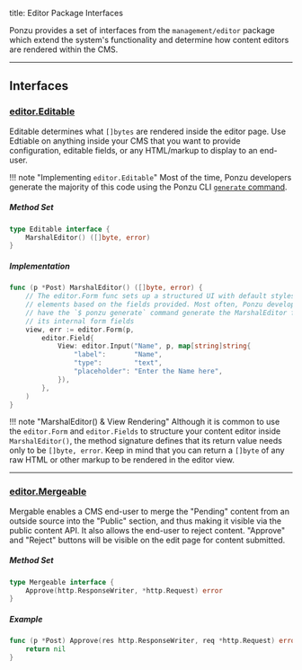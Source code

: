 title: Editor Package Interfaces

Ponzu provides a set of interfaces from the `management/editor` package which 
extend the system's functionality and determine how content editors are rendered 
within the CMS.

---

## Interfaces

### [editor.Editable](https://godoc.org/github.com/monstrum/ponzu-cms/management/editor#Editable)

Editable determines what `[]bytes` are rendered inside the editor page. Use 
Edtiable on anything inside your CMS that you want to provide configuration, editable 
fields, or any HTML/markup to display to an end-user.

!!! note "Implementing `editor.Editable`"
    Most of the time, Ponzu developers generate the majority of this code using 
    the Ponzu CLI [`generate` command](/CLI/Usage).

##### Method Set

```go
type Editable interface {
    MarshalEditor() ([]byte, error)
}
```

##### Implementation

```go
func (p *Post) MarshalEditor() ([]byte, error) {
    // The editor.Form func sets up a structured UI with default styles and form
    // elements based on the fields provided. Most often, Ponzu developers will
    // have the `$ ponzu generate` command generate the MarshalEditor func and 
    // its internal form fields
    view, err := editor.Form(p,
		editor.Field{
			View: editor.Input("Name", p, map[string]string{
				"label":       "Name",
				"type":        "text",
				"placeholder": "Enter the Name here",
			}),
		},
    )
}
```

!!! note "MarshalEditor() & View Rendering"
    Although it is common to use the `editor.Form` and `editor.Fields` to structure your content editor inside `MarshalEditor()`, the method signature defines that its return value needs only to be `[]byte, error`. Keep in mind that you can return a `[]byte` of any raw HTML or other markup to be rendered in the editor view.

---

### [editor.Mergeable](https://godoc.org/github.com/monstrum/ponzu-cms/management/editor#Mergeable)

Mergable enables a CMS end-user to merge the "Pending" content from an outside source into the "Public" section, and thus making it visible via the public content API. It also allows the end-user to reject content. "Approve" and "Reject" buttons will be visible on the edit page for content submitted.

##### Method Set
```go
type Mergeable interface {
    Approve(http.ResponseWriter, *http.Request) error
}
```

##### Example
```go
func (p *Post) Approve(res http.ResponseWriter, req *http.Request) error {
    return nil
}
```
